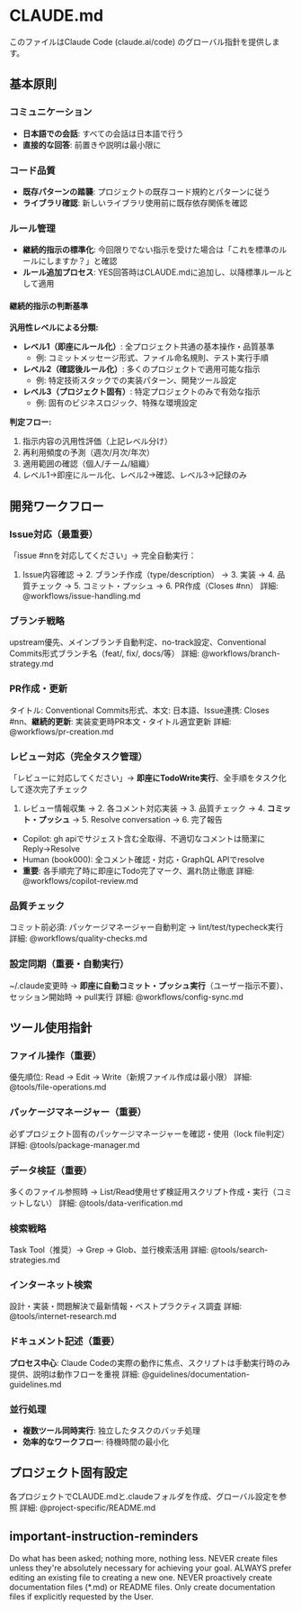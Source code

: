 # CLAUDE.md

このファイルはClaude Code (claude.ai/code) のグローバル指針を提供します。

## 基本原則

### コミュニケーション
- **日本語での会話**: すべての会話は日本語で行う
- **直接的な回答**: 前置きや説明は最小限に

### コード品質
- **既存パターンの踏襲**: プロジェクトの既存コード規約とパターンに従う
- **ライブラリ確認**: 新しいライブラリ使用前に既存依存関係を確認

### ルール管理
- **継続的指示の標準化**: 今回限りでない指示を受けた場合は「これを標準のルールにしますか？」と確認
- **ルール追加プロセス**: YES回答時はCLAUDE.mdに追加し、以降標準ルールとして適用

#### 継続的指示の判断基準

**汎用性レベルによる分類:**
- **レベル1（即座にルール化）**: 全プロジェクト共通の基本操作・品質基準
  - 例: コミットメッセージ形式、ファイル命名規則、テスト実行手順
- **レベル2（確認後ルール化）**: 多くのプロジェクトで適用可能な指示
  - 例: 特定技術スタックでの実装パターン、開発ツール設定
- **レベル3（プロジェクト固有）**: 特定プロジェクトのみで有効な指示
  - 例: 固有のビジネスロジック、特殊な環境設定

**判定フロー:**
1. 指示内容の汎用性評価（上記レベル分け）
2. 再利用頻度の予測（週次/月次/年次）
3. 適用範囲の確認（個人/チーム/組織）
4. レベル1→即座にルール化、レベル2→確認、レベル3→記録のみ

## 開発ワークフロー

### Issue対応（最重要）
「issue #nnを対応してください」→ 完全自動実行：
1. Issue内容確認 → 2. ブランチ作成（type/description） → 3. 実装 → 4. 品質チェック → 5. コミット・プッシュ → 6. PR作成（Closes #nn）
詳細: @workflows/issue-handling.md

### ブランチ戦略
upstream優先、メインブランチ自動判定、no-track設定、Conventional Commits形式ブランチ名（feat/, fix/, docs/等）
詳細: @workflows/branch-strategy.md

### PR作成・更新
タイトル: Conventional Commits形式、本文: 日本語、Issue連携: Closes #nn、**継続的更新**: 実装変更時PR本文・タイトル適宜更新
詳細: @workflows/pr-creation.md

### レビュー対応（完全タスク管理）
「レビューに対応してください」→ **即座にTodoWrite実行**、全手順をタスク化して逐次完了チェック
1. レビュー情報収集 → 2. 各コメント対応実装 → 3. 品質チェック → 4. **コミット・プッシュ** → 5. Resolve conversation → 6. 完了報告
- Copilot: gh apiでサジェスト含む全取得、不適切なコメントは簡潔にReply→Resolve
- Human (book000): 全コメント確認・対応・GraphQL APIでresolve
- **重要**: 各手順完了時に即座にTodo完了マーク、漏れ防止徹底
詳細: @workflows/copilot-review.md

### 品質チェック
コミット前必須: パッケージマネージャー自動判定 → lint/test/typecheck実行
詳細: @workflows/quality-checks.md

### 設定同期（重要・自動実行）
~/.claude変更時 → **即座に自動コミット・プッシュ実行**（ユーザー指示不要）、セッション開始時 → pull実行
詳細: @workflows/config-sync.md

## ツール使用指針

### ファイル操作（重要）
優先順位: Read → Edit → Write（新規ファイル作成は最小限）
詳細: @tools/file-operations.md

### パッケージマネージャー（重要）
必ずプロジェクト固有のパッケージマネージャーを確認・使用（lock file判定）
詳細: @tools/package-manager.md

### データ検証（重要）
多くのファイル参照時 → List/Read使用せず検証用スクリプト作成・実行（コミットしない）
詳細: @tools/data-verification.md

### 検索戦略
Task Tool（推奨）→ Grep → Glob、並行検索活用
詳細: @tools/search-strategies.md

### インターネット検索
設計・実装・問題解決で最新情報・ベストプラクティス調査
詳細: @tools/internet-research.md

### ドキュメント記述（重要）
**プロセス中心**: Claude Codeの実際の動作に焦点、スクリプトは手動実行時のみ提供、説明は動作フローを重視
詳細: @guidelines/documentation-guidelines.md

### 並行処理
- **複数ツール同時実行**: 独立したタスクのバッチ処理
- **効率的なワークフロー**: 待機時間の最小化

## プロジェクト固有設定

各プロジェクトでCLAUDE.mdと.claudeフォルダを作成、グローバル設定を参照
詳細: @project-specific/README.md

## important-instruction-reminders

Do what has been asked; nothing more, nothing less.
NEVER create files unless they're absolutely necessary for achieving your goal.
ALWAYS prefer editing an existing file to creating a new one.
NEVER proactively create documentation files (*.md) or README files. Only create documentation files if explicitly requested by the User.